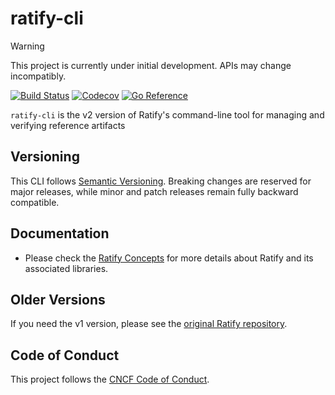 # ratify-cli

> [!WARNING]
> This project is currently under initial development. APIs may change incompatibly.

[![Build Status](https://github.com/ratify-project/ratify-cli/actions/workflows/build.yml/badge.svg?event=push&branch=main)](https://github.com/ratify-project/ratify-cli/actions/workflows/build.yml?query=event%3Apush+branch%3Amain)
[![Codecov](https://codecov.io/gh/ratify-project/ratify-cli/branch/main/graph/badge.svg)](https://codecov.io/gh/ratify-project/ratify-cli)
[![Go Reference](https://pkg.go.dev/badge/github.com/ratify-project/ratify-cli.svg)](https://pkg.go.dev/github.com/ratify-project/ratify-cli@main)

`ratify-cli` is the v2 version of Ratify's command-line tool for managing and verifying reference artifacts

## Versioning

This CLI follows [Semantic Versioning](https://semver.org/). Breaking changes are reserved for major releases, while minor and patch releases remain fully backward compatible.

## Documentation

- Please check the [Ratify Concepts](https://ratify.dev/docs/category/concepts) for more details about Ratify and its associated libraries.

## Older Versions

If you need the v1 version, please see the [original Ratify repository](https://github.com/ratify-project/ratify).

## Code of Conduct

This project follows the [CNCF Code of Conduct](https://github.com/cncf/foundation/blob/master/code-of-conduct.md).